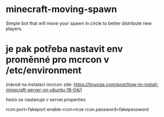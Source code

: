 # minecraft-moving-spawn
Simple bot that will move your spawn in circle to better distribute new players.

# je pak potřeba nastavit env proměnné pro mcrcon   v /etc/environment
(návod na instalaci mcrcon zde: https://linuxize.com/post/how-to-install-minecraft-server-on-ubuntu-18-04/)

heslo se nastavuje v server.properties

rcon.port=fakeport
enable-rcon=true
rcon.password=fakepassword